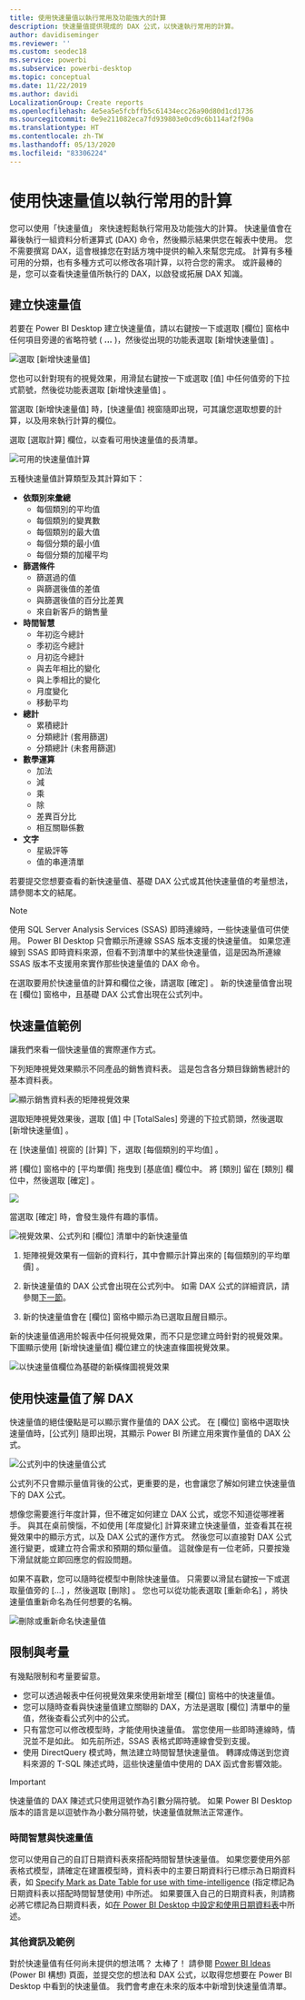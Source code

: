 ```yaml
---
title: 使用快速量值以執行常用及功能強大的計算
description: 快速量值提供現成的 DAX 公式，以快速執行常用的計算。
author: davidiseminger
ms.reviewer: ''
ms.custom: seodec18
ms.service: powerbi
ms.subservice: powerbi-desktop
ms.topic: conceptual
ms.date: 11/22/2019
ms.author: davidi
LocalizationGroup: Create reports
ms.openlocfilehash: 4e5ea5e5fcbffb5c61434ecc26a90d80d1cd1736
ms.sourcegitcommit: 0e9e211082eca7fd939803e0cd9c6b114af2f90a
ms.translationtype: HT
ms.contentlocale: zh-TW
ms.lasthandoff: 05/13/2020
ms.locfileid: "83306224"
---
```

# <a name="use-quick-measures-for-common-calculations"></a>使用快速量值以執行常用的計算
您可以使用「快速量值」  來快速輕鬆執行常用及功能強大的計算。 快速量值會在幕後執行一組資料分析運算式 (DAX) 命令，然後顯示結果供您在報表中使用。 您不需要撰寫 DAX，這會根據您在對話方塊中提供的輸入來幫您完成。 計算有多種可用的分類，也有多種方式可以修改各項計算，以符合您的需求。 或許最棒的是，您可以查看快速量值所執行的 DAX，以啟發或拓展 DAX 知識。

## <a name="create-a-quick-measure"></a>建立快速量值

若要在 Power BI Desktop 建立快速量值，請以右鍵按一下或選取 [欄位]  窗格中任何項目旁邊的省略符號 ( **...** )，然後從出現的功能表選取 [新增快速量值]  。 

![選取 [新增快速量值]](media/desktop-quick-measures/quick-measures_01.png)

您也可以針對現有的視覺效果，用滑鼠右鍵按一下或選取 [值]  中任何值旁的下拉式箭號，然後從功能表選取 [新增快速量值]  。 

當選取 [新增快速量值]  時，[快速量值]  視窗隨即出現，可其讓您選取想要的計算，以及用來執行計算的欄位。 

選取 [選取計算]  欄位，以查看可用快速量值的長清單。 

![可用的快速量值計算](media/desktop-quick-measures/quick-measures_04.png)

五種快速量值計算類型及其計算如下：

* **依類別來彙總**
  * 每個類別的平均值
  * 每個類別的變異數
  * 每個類別的最大值
  * 每個分類的最小值
  * 每個分類的加權平均
* **篩選條件**
  * 篩選過的值
  * 與篩選後值的差值
  * 與篩選後值的百分比差異
  * 來自新客戶的銷售量
* **時間智慧**
  * 年初迄今總計
  * 季初迄今總計
  * 月初迄今總計
  * 與去年相比的變化
  * 與上季相比的變化
  * 月度變化
  * 移動平均
* **總計**
  * 累積總計
  * 分類總計 (套用篩選)
  * 分類總計 (未套用篩選)
* **數學運算**
  * 加法
  * 減
  * 乘
  * 除
  * 差異百分比
  * 相互關聯係數
* **文字**
  * 星級評等
  * 值的串連清單

若要提交您想要查看的新快速量值、基礎 DAX 公式或其他快速量值的考量想法，請參閱本文的結尾。

> [!NOTE]
> 使用 SQL Server Analysis Services (SSAS) 即時連線時，一些快速量值可供使用。 Power BI Desktop 只會顯示所連線 SSAS 版本支援的快速量值。 如果您連線到 SSAS 即時資料來源，但看不到清單中的某些快速量值，這是因為所連線 SSAS 版本不支援用來實作那些快速量值的 DAX 命令。

在選取要用於快速量值的計算和欄位之後，請選取 [確定]  。 新的快速量值會出現在 [欄位]  窗格中，且基礎 DAX 公式會出現在公式列中。 

## <a name="quick-measure-example"></a>快速量值範例
讓我們來看一個快速量值的實際運作方式。

下列矩陣視覺效果顯示不同產品的銷售資料表。 這是包含各分類目錄銷售總計的基本資料表。

![顯示銷售資料表的矩陣視覺效果](media/desktop-quick-measures/quick-measures_05.png)

選取矩陣視覺效果後，選取 [值]  中 [TotalSales]  旁邊的下拉式箭頭，然後選取 [新增快速量值]  。 

在 [快速量值]  視窗的 [計算]  下，選取 [每個類別的平均值]  。 

將 [欄位]  窗格中的 [平均單價]  拖曳到 [基底值]  欄位中。 將 [類別]  留在 [類別]  欄位中，然後選取 [確定]  。 

![](media/desktop-quick-measures/quick-measures_06.png)

當選取 [確定]  時，會發生幾件有趣的事情。

![視覺效果、公式列和 [欄位] 清單中的新快速量值](media/desktop-quick-measures/quick-measures_07.png)

1. 矩陣視覺效果有一個新的資料行，其中會顯示計算出來的 [每個類別的平均單價]  。
   
2. 新快速量值的 DAX 公式會出現在公式列中。 如需 DAX 公式的詳細資訊，請參閱[下一節](#learn-dax-by-using-quick-measures)。
   
3. 新的快速量值會在 [欄位]  窗格中顯示為已選取且醒目顯示。 

新的快速量值適用於報表中任何視覺效果，而不只是您建立時針對的視覺效果。 下圖顯示使用 [新增快速量值] 欄位建立的快速直條圖視覺效果。

![以快速量值欄位為基礎的新橫條圖視覺效果](media/desktop-quick-measures/quick-measures_09.png)

## <a name="learn-dax-by-using-quick-measures"></a>使用快速量值了解 DAX
快速量值的絕佳優點是可以顯示實作量值的 DAX 公式。 在 [欄位]  窗格中選取快速量值時，[公式列]  隨即出現，其顯示 Power BI 所建立用來實作量值的 DAX 公式。

![公式列中的快速量值公式](media/desktop-quick-measures/quick-measures_10.png)

公式列不只會顯示量值背後的公式，更重要的是，也會讓您了解如何建立快速量值下的 DAX 公式。

想像您需要進行年度計算，但不確定如何建立 DAX 公式，或您不知道從哪裡著手。 與其在桌前懊惱，不如使用 [年度變化]  計算來建立快速量值，並查看其在視覺效果中的顯示方式，以及 DAX 公式的運作方式。 然後您可以直接對 DAX 公式進行變更，或建立符合需求和預期的類似量值。 這就像是有一位老師，只要按幾下滑鼠就能立即回應您的假設問題。 

如果不喜歡，您可以隨時從模型中刪除快速量值。 只需要以滑鼠右鍵按一下或選取量值旁的 [...]  ，然後選取 [刪除]  。 您也可以從功能表選取 [重新命名]  ，將快速量值重新命名為任何想要的名稱。 

![刪除或重新命名快速量值](media/desktop-quick-measures/quick-measures_11.png)

## <a name="limitations-and-considerations"></a>限制與考量
有幾點限制和考量要留意。

- 您可以透過報表中任何視覺效果來使用新增至 [欄位]  窗格中的快速量值。
- 您可以隨時查看與快速量值建立關聯的 DAX，方法是選取 [欄位]  清單中的量值，然後查看公式列中的公式。
- 只有當您可以修改模型時，才能使用快速量值。 當您使用一些即時連線時，情況並不是如此。 如先前所述，SSAS 表格式即時連線會受到支援。
- 使用 DirectQuery 模式時，無法建立時間智慧快速量值。 轉譯成傳送到您資料來源的 T-SQL 陳述式時，這些快速量值中使用的 DAX 函式會影響效能。

> [!IMPORTANT]
> 快速量值的 DAX 陳述式只使用逗號作為引數分隔符號。 如果 Power BI Desktop 版本的語言是以逗號作為小數分隔符號，快速量值就無法正常運作。

### <a name="time-intelligence-and-quick-measures"></a>時間智慧與快速量值
您可以使用自己的自訂日期資料表來搭配時間智慧快速量值。 如果您要使用外部表格式模型，請確定在建置模型時，資料表中的主要日期資料行已標示為日期資料表，如 [Specify Mark as Date Table for use with time-intelligence](https://docs.microsoft.com/sql/analysis-services/tabular-models/specify-mark-as-date-table-for-use-with-time-intelligence-ssas-tabular) (指定標記為日期資料表以搭配時間智慧使用) 中所述。 如果要匯入自己的日期資料表，則請務必將它標記為日期資料表，如[在 Power BI Desktop 中設定和使用日期資料表](desktop-date-tables.md)中所述。

### <a name="additional-information-and-examples"></a>其他資訊及範例
對於快速量值有任何尚未提供的想法嗎？ 太棒了！ 請參閱 [Power BI Ideas](https://go.microsoft.com/fwlink/?linkid=842906) (Power BI 構想) 頁面，並提交您的想法和 DAX 公式，以取得您想要在 Power BI Desktop 中看到的快速量值。 我們會考慮在未來的版本中新增到快速量值清單。

